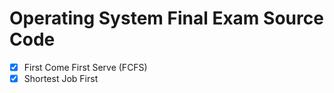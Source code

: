 # Operating System Final Exam Source Code

- [x] First Come First Serve (FCFS)
- [x] Shortest Job First
